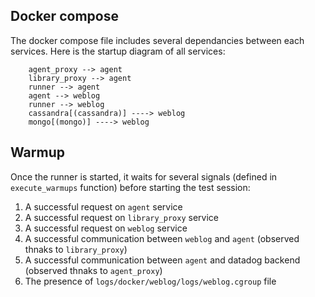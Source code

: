 ## Docker compose

The docker compose file includes several dependancies between each services. Here is the startup diagram of all services:

```mermaid
    agent_proxy --> agent
    library_proxy --> agent
    runner --> agent 
    agent --> weblog
    runner --> weblog
    cassandra[(cassandra)] ----> weblog
    mongo[(mongo)] ----> weblog
```

## Warmup

Once the runner is started, it waits for several signals (defined in `execute_warmups` function) before starting the test session: 

1. A successful request on `agent` service
2. A successful request on `library_proxy` service
3. A successful request on `weblog` service
4. A successful communication between `weblog` and `agent` (observed thnaks to `library_proxy`)
5. A successful communication between `agent` and datadog backend (observed thnaks to `agent_proxy`)
6. The presence of `logs/docker/weblog/logs/weblog.cgroup` file
